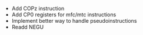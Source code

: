 - Add COPz instruction
- Add CP0 registers for mfc/mtc instructions
- Implement better way to handle pseudoinstructions
- Readd NEGU